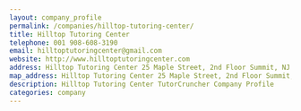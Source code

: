 ```yaml
---
layout: company_profile
permalink: /companies/hilltop-tutoring-center/
title: Hilltop Tutoring Center
telephone: 001 908-608-3190
email: hilltoptutoringcenter@gmail.com
website: http://www.hilltoptutoringcenter.com
address: Hilltop Tutoring Center 25 Maple Street, 2nd Floor Summit, NJ - 07901
map_address: Hilltop Tutoring Center 25 Maple Street, 2nd Floor Summit, NJ - 07901
description: Hilltop Tutoring Center TutorCruncher Company Profile
categories: company
---
```


